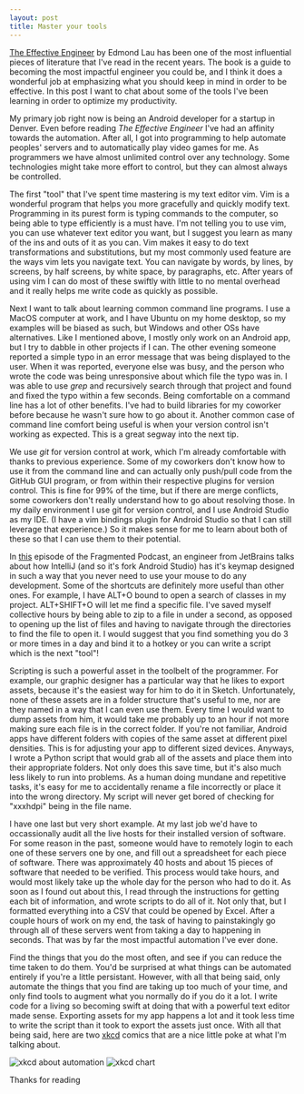 ```yaml
---
layout: post
title: Master your tools 
---
```


[The Effective Engineer](http://www.theeffectiveengineer.com/) by Edmond Lau has been one of the most influential pieces of literature that I've read in the recent years. The book is a guide to becoming the most impactful engineer you could be, and I think it does a wonderful job at emphasizing what you should keep in mind in order to be effective. In this post I want to chat about some of the tools I've been learning in order to optimize my productivity.

My primary job right now is being an Android developer for a startup in Denver. Even before reading *The Effective Engineer* I've had an affinity towards the automation. After all, I got into programming to help automate peoples' servers and to automatically play video games for me. As programmers we have almost unlimited control over any technology. Some technologies might take more effort to control, but they can almost always be controlled.

The first "tool" that I've spent time mastering is my text editor vim. Vim is a wonderful program that helps you more gracefully and quickly modify text. Programming in its purest form is typing commands to the computer, so being able to type efficiently is a must have. I'm not telling you to use vim, you can use whatever text editor you want, but I suggest you learn as many of the ins and outs of it as you can. Vim makes it easy to do text transformations and substitutions, but my most commonly used feature are the ways vim lets you navigate text. You can navigate by words, by lines, by screens, by half screens, by white space, by paragraphs, etc. After years of using vim I can do most of these swiftly with little to no mental overhead and it really helps me write code as quickly as possible.

Next I want to talk about learning common command line programs. I use a MacOS computer at work, and I have Ubuntu on my home desktop, so my examples will be biased as such, but Windows and other OSs have alternatives. Like I mentioned above, I mostly only work on an Android app, but I try to dabble in other projects if I can. The other evening someone reported a simple typo in an error message that was being displayed to the user. When it was reported, everyone else was busy, and the person who wrote the code was being unresponsive about which file the typo was in. I was able to use *grep* and recursively search through that project and found and fixed the typo within a few seconds. Being comfortable on a command line has a lot of other benefits. I've had to build libraries for my coworker before because he wasn't sure how to go about it. Another common case of command line comfort being useful is when your version control isn't working as expected. This is a great segway into the next tip.

We use *git* for version control at work, which I'm already comfortable with thanks to previous experience. Some of my coworkers don't know how to use it from the command line and can actually only push/pull code from the GitHub GUI program, or from within their respective plugins for version control. This is fine for 99% of the time, but if there are merge conflicts, some coworkers don't really understand how to go about resolving those. In my daily environment I use git for version control, and I use Android Studio as my IDE. (I have a vim bindings plugin for Android Studio so that I can still leverage that experience.) So it makes sense for me to learn about both of these so that I can use them to their potential.

In [this](http://fragmentedpodcast.com/episodes/20/) episode of the Fragmented Podcast, an engineer from JetBrains talks about how IntelliJ (and so it's fork Android Studio) has it's keymap designed in such a way that you never need to use your mouse to do any development. Some of the shortcuts are definitely more useful than other ones. For example, I have ALT+O bound to open a search of classes in my project. ALT+SHIFT+O will let me find a specific file. I've saved myself collective hours by being able to zip to a file in under a second, as opposed to opening up the list of files and having to navigate through the directories to find the file to open it. I would suggest that you find something you do 3 or more times in a day and bind it to a hotkey or you can write a script which is the next "tool"!

Scripting is such a powerful asset in the toolbelt of the programmer. For example, our graphic designer has a particular way that he likes to export assets, because it's the easiest way for him to do it in Sketch. Unfortunately, none of these assets are in a folder structure that's useful to me, nor are they named in a way that I can even use them. Every time I would want to dump assets from him, it would take me probably up to an hour if not more making sure each file is in the correct folder. If you're not familiar, Android apps have different folders with copies of the same asset at different pixel densities. This is for adjusting your app to different sized devices. Anyways, I wrote a Python script that would grab all of the assets and place them into their appropriate folders. Not only does this save time, but it's also much less likely to run into problems. As a human doing mundane and repetitive tasks, it's easy for me to accidentally rename a file incorrectly or place it into the wrong directory. My script will never get bored of checking for "xxxhdpi" being in the file name.

I have one last but very short example. At my last job we'd have to occassionally audit all the live hosts for their installed version of software. For some reason in the past, someone would have to remotely login to each one of these servers one by one, and fill out a spreadsheet for each piece of software. There was approximately 40 hosts and about 15 pieces of software that needed to be verified. This process would take hours, and would most likely take up the whole day for the person who had to do it. As soon as I found out about this, I read through the instructions for getting each bit of information, and wrote scripts to do all of it. Not only that, but I formatted everything into a CSV that could be opened by Excel. After a couple hours of work on my end, the task of having to painstakingly go through all of these servers went from taking a day to happening in seconds. That was by far the most impactful automation I've ever done.

Find the things that you do the most often, and see if you can reduce the time taken to do them. You'd be surprised at what things can be automated entirely if you're a little persistant. However, with all that being said, only automate the things that you find are taking up too much of your time, and only find tools to augment what you normally do if you do it a lot. I write code for a living so becoming swift at doing that with a powerful text editor made sense. Exporting assets for my app happens a lot and it took less time to write the script than it took to export the assets just once. With all that being said, here are two [xkcd](http://xkcd.com/) comics that are a nice little poke at what I'm talking about.

![xkcd about automation](https://imgs.xkcd.com/comics/automation.png)
![xkcd chart](https://imgs.xkcd.com/comics/is_it_worth_the_time.png)

Thanks for reading
